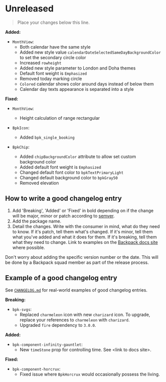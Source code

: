 # Unreleased

> Place your changes below this line.

**Added:**

- `MonthView`:
  - Both calendar have the same style
  - Added new style value `calendarDateSelectedSameDayBackgroundColor` to set the secondary circle color
  - Increased `rowheight`
  - Added new style parameter to London and Doha themes
  - Default font weight is `Emphasized`
  - Removed today marking circle
  - `Colored` calendar shows color around days instead of below them
  - Calendar day texts appearance is separated into a style

**Fixed:**
- `MonthView`:
  - Height calculation of range rectangular

- `BpkIcon`:
  - Added `bpk_single_booking`

- `BpkChip`:
  - Added `chipBackgroundColor` attribute to allow set custom background color
  - Added default font weight is `Emphasized`
  - Changed default font color to `bpkTextPrimaryLight`
  - Changed default background color to `bpkGray50`
  - Removed elevation

## How to write a good changelog entry

1. Add 'Breaking', 'Added' or 'Fixed' in bold depending on if the change will be major, minor or patch according to [semver](semver.org).
2. Add the package name.
3. Detail the changes. Write with the consumer in mind, what do they need to know. If it's patch, tell them what's changed. If it's minor, tell them what you've added and what it does for them. If it's breaking, tell them what they need to change. Link to examples on the [Backpack docs site](backpack.github.io) where possible.

Don't worry about adding the specific version number or the date. This will be done by a Backpack squad member as part of the release process.

## Example of a good changelog entry

See [`CHANGELOG.md`](CHANGELOG.md) for real-world examples of good changelog entries.

**Breaking:**

- `bpk-svgs`:
  - Replaced `charmeleon` icon with new `charizard` icon. To upgrade, replace your references to `charmeleon` with `charizard`.
  - Upgraded `fire` dependency to `3.0.0`.

**Added:**

- `bpk-component-infinity-gauntlet`:
  - New `timeStone` prop for controlling time. See &lt;link to docs site&gt;.

**Fixed:**

- `bpk-component-horcrux`:
  - Fixed issue where `BpkHorcrux` would occasionally possess the living.
